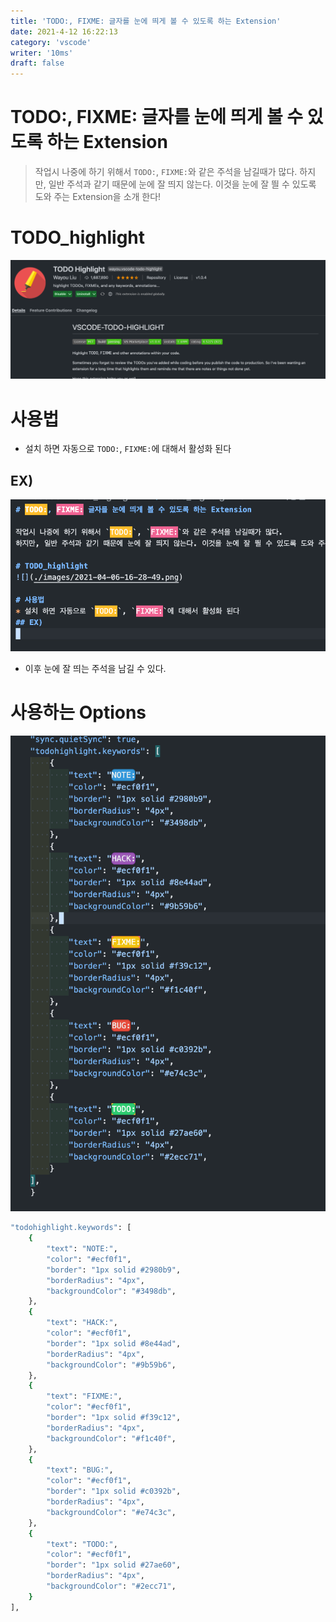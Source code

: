 ```yaml
---
title: 'TODO:, FIXME: 글자를 눈에 띄게 볼 수 있도록 하는 Extension'
date: 2021-4-12 16:22:13
category: 'vscode'
writer: '10ms'
draft: false
---
```


# TODO:, FIXME: 글자를 눈에 띄게 볼 수 있도록 하는 Extension

> 작업시 나중에 하기 위해서 `TODO:`, `FIXME:`와 같은 주석을 남길때가 많다.
> 하지만, 일반 주석과 같기 때문에 눈에 잘 띄지 않는다. 이것을 눈에 잘 띌 수 있도록 도와 주는 Extension을 소개 한다!

# TODO_highlight
![](./images/2021-04-06-16-28-49.png)

# 사용법
* 설치 하면 자동으로 `TODO:`, `FIXME:`에 대해서 활성화 된다
## EX)
![](./images/2021-04-06-16-29-42.png)
* 이후 눈에 잘 띄는 주석을 남길 수 있다.

# 사용하는 Options

![](./images/2021-04-06-16-33-35.png)
```bash
"todohighlight.keywords": [
    {
        "text": "NOTE:",
        "color": "#ecf0f1",
        "border": "1px solid #2980b9",
        "borderRadius": "4px",
        "backgroundColor": "#3498db",
    },
    {
        "text": "HACK:",
        "color": "#ecf0f1",
        "border": "1px solid #8e44ad",
        "borderRadius": "4px",
        "backgroundColor": "#9b59b6",
    },
    {
        "text": "FIXME:",
        "color": "#ecf0f1",
        "border": "1px solid #f39c12",
        "borderRadius": "4px",
        "backgroundColor": "#f1c40f",
    },
    {
        "text": "BUG:",
        "color": "#ecf0f1",
        "border": "1px solid #c0392b",
        "borderRadius": "4px",
        "backgroundColor": "#e74c3c",
    },
    {
        "text": "TODO:",
        "color": "#ecf0f1",
        "border": "1px solid #27ae60",
        "borderRadius": "4px",
        "backgroundColor": "#2ecc71",
    }
],
```
